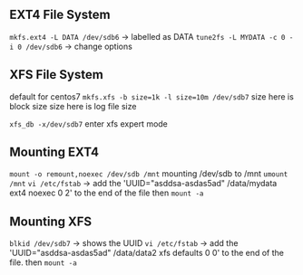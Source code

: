 ## EXT4 File System
`mkfs.ext4 -L DATA /dev/sdb6` -> labelled as DATA
`tune2fs -L MYDATA -c 0 -i 0 /dev/sdb6`  -> change options


## XFS File System
default for centos7
`mkfs.xfs -b size=1k -l size=10m /dev/sdb7`
size here is block size            size here is log file size

`xfs_db -x/dev/sdb7` enter xfs expert mode 

## Mounting EXT4

`mount -o remount,noexec /dev/sdb /mnt` mounting /dev/sdb to /mnt
`umount /mnt`
 `vi /etc/fstab`  -> add the 'UUID="asddsa-asdas5ad" /data/mydata ext4 noexec 0 2' to the end of the file
	 then `mount -a`
## Mounting XFS
  `blkid /dev/sdb7`   -> shows the UUID
  `vi /etc/fstab`  -> add the 'UUID="asddsa-asdas5ad" /data/data2 xfs defaults 0 0' to the end of the file.  then `mount -a`
